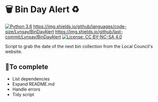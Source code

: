 # 🗑 Bin Day Alert ♻️

[![Python 3.6](https://img.shields.io/badge/python-3.6+-blue.svg)](https://www.python.org/downloads/release/python-360/)  https://img.shields.io/github/languages/code-size/Lynsay/BinDayAlert  https://img.shields.io/github/last-commit/Lynsay/BinDayAlert  [![License: CC BY-NC-SA 4.0](https://img.shields.io/badge/License-CC%20BY--NC--SA%204.0-lightgrey.svg)](https://creativecommons.org/licenses/by-nc-sa/4.0/)

Script to grab the date of the next bin collection from the Local Council's website.


## 🔨To complete
- List dependencies
- Expand README.md
- Handle errors
- Tidy script
